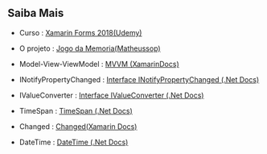 ## Saiba Mais
- Curso : [Xamarin Forms 2018(Udemy)](https://www.udemy.com/course/xamarin-forms-2018-apps-para-android-ios-e-uwp-8-apps/)

- O projeto : [Jogo da Memoria(Matheussop)](https://github.com/Matheussop/Xamarin/tree/master/App1_Mimica)
- Model-View-ViewModel : [MVVM (XamarinDocs)](https://docs.microsoft.com/pt-br/xamarin/xamarin-forms/enterprise-application-patterns/mvvm)

- INotifyPropertyChanged : [Interface INotifyPropertyChanged (.Net Docs)](https://docs.microsoft.com/pt-br/dotnet/api/system.componentmodel.inotifypropertychanged?view=netframework-4.8)
  
-  IValueConverter : [Interface IValueConverter (.Net Docs)](https://docs.microsoft.com/pt-br/xamarin/xamarin-forms/app-fundamentals/data-binding/converters)

- TimeSpan : [TimeSpan (.Net Docs)](https://docs.microsoft.com/pt-br/dotnet/api/system.timespan?view=netframework-4.8)

- Changed : [Changed(Xamarin Docs)](https://docs.microsoft.com/pt-br/xamarin/xamarin-forms/app-fundamentals/triggers)

- DateTime : [DateTime (.Net Docs)](https://docs.microsoft.com/pt-br/dotnet/api/system.datetime?view=netframework-4.8)